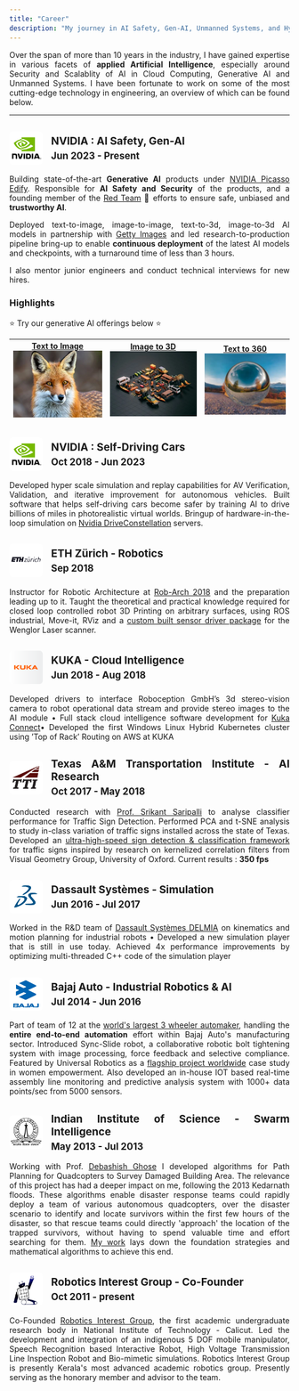 ```yaml
---
title: "Career"
description: "My journey in AI Safety, Gen-AI, Unmanned Systems, and Hyperscale Cloud Infrastructure!"
---
```


<div style="text-align: justify">

Over the span of more than 10 years in the industry, I have gained expertise in various facets of **applied Artificial Intelligence**, especially around Security and Scalablity of AI in Cloud Computing, Generative AI and Unmanned Systems.
I have been fortunate to work on some of the most cutting-edge technology in engineering, an overview of which can be found below.
<div>

<hr></hr>

## <div class="company-header"><img src="nvidia.png" alt="NVIDIA - Generative AI" class="logo"><div class="company-info">NVIDIA : AI Safety, Gen-AI<div class="company-info"><p>Jun 2023 - Present</p></div></div></div>
<div style="text-align: justify">

Building state-of-the-art **Generative AI** products under [NVIDIA Picasso Edify](https://www.nvidia.com/en-us/gpu-cloud/picasso/).
Responsible for **AI Safety and Security** of the products, and a founding member of the [Red Team](https://research.ibm.com/blog/what-is-red-teaming-gen-AI) :triangular_flag_on_post: efforts to ensure safe, unbiased and **trustworthy AI**.

Deployed text-to-image, image-to-image, text-to-3d, image-to-3d AI models in partnership with [Getty Images](https://www.youtube.com/watch?v=wDle-HsJgwE) and
 led research-to-production pipeline bring-up to enable **continuous deployment** of the latest AI models and checkpoints, with a turnaround time of less than 3 hours.

I also mentor junior engineers and conduct technical interviews for new hires.
</div>

<h3>Highlights</h3>

:star: Try our generative AI offerings below :star:

| [Text to Image](https://build.nvidia.com/gettyimages/edify-image) [![Edify Image](edify-image.webp)](https://build.nvidia.com/gettyimages/edify-image)   | [Image to 3D](https://build.nvidia.com/shutterstock/edify-3d) [![Edify 3D](edify-3d.webp)](https://build.nvidia.com/shutterstock/edify-3d)   | [Text to 360](https://build.nvidia.com/shutterstock/edify-360-hdri-early-access) [![Edify 360](edify-360.webp)](https://build.nvidia.com/shutterstock/edify-360-hdri-early-access)  |
|:---:|:---:|:---:|

## <div class="company-header"><img src="nvidia.png" alt="NVIDIA - Autonomous Vehicles" class="logo"><div class="company-info">NVIDIA : Self-Driving Cars<div class="company-info"><p>Oct 2018 - Jun 2023</p></div></div></div>

Developed hyper scale simulation and replay capabilities for AV Verification, Validation, and iterative improvement for autonomous vehicles.
Built software that helps self-driving cars become safer by training AI to drive billions of miles in photorealistic virtual worlds. Bringup of hardware-in-the-loop simulation on [Nvidia DriveConstellation](https://techcrunch.com/2018/03/27/nvidia-debuts-new-drive-constellation-simulated-self-driving-test-system/) servers.

## <div class="company-header"><img src="ethz.png" alt="KUKA" class="logo"><div class="company-info">ETH Zürich - Robotics<div class="company-info"><p>Sep 2018</p></div></div></div>

Instructor for Robotic Architecture at [Rob-Arch 2018](https://www.robarch2018.org/clay-3d-printing-arbitrary-surfaces/) and the preparation leading up to it. 
Taught the theoretical and practical knowledge required for closed loop controlled robot 3D Printing on arbitrary surfaces, using ROS industrial, Move-it, RViz and a [custom built sensor driver package](https://github.com/codeJRV/RoboticArcitecture) for the Wenglor Laser scanner.


## <div class="company-header"><img src="kuka.png" alt="KUKA" class="logo"><div class="company-info">KUKA - Cloud Intelligence<div class="company-info"><p>Jun 2018 - Aug 2018</p></div></div></div>

Developed drivers to interface Roboception GmbH’s 3d stereo-vision camera to robot operational data stream and
provide stereo images to the AI module • Full stack cloud intelligence software development for [Kuka Connect](https://www.youtube.com/playlist?list=PLcmh-lxe_PW6ZOwDVaeaCfsOGGdD_iX33)• Developed the first Windows Linux Hybrid Kubernetes cluster using ’Top of Rack’ Routing on AWS at KUKA

## <div class="company-header"><img src="tti.png" alt="Texas Transportation Institute" class="logo"><div class="company-info">Texas A&M Transportation Institute - AI Research<div class="company-info"><p>Oct 2017 - May 2018</p></div></div></div>

Conducted research with [Prof. Srikant Saripalli](https://unmanned.tamu.edu/team/) to analyse classifier performance for Traffic Sign Detection. Performed PCA and t-SNE analysis to study in-class variation of traffic signs installed across the state of Texas.
Developed an [ultra-high-speed sign detection & classification framework](https://github.com/codeJRV/HighSpeedTracking) for traffic signs inspired by research on kernelized correlation filters from Visual Geometry Group, University of Oxford. Current results : **350 fps**

## <div class="company-header"><img src="dassault.png" alt="Dassault Systèmes" class="logo"><div class="company-info">Dassault Systèmes - Simulation<div class="company-info"><p>Jun 2016 - Jul 2017</p></div></div></div>

Worked in the R&D team of [Dassault Systèmes DELMIA](https://www.3ds.com/products/delmia) on kinematics and motion planning for industrial robots • Developed a new simulation player that is still in use today.
Achieved 4x performance improvements by optimizing multi-threaded C++ code of the simulation player

## <div class="company-header"><img src="bajaj.png" alt="Bajaj Auto Ltd" class="logo"><div class="company-info">Bajaj Auto - Industrial Robotics & AI<div class="company-info"><p>Jul 2014 - Jun 2016</p></div></div></div>
Part of team of 12 at the [world's largest 3 wheeler automaker](https://en.wikipedia.org/wiki/Bajaj_Auto#cite_note-4), handling the **entire end-to-end automation** effort within Bajaj Auto's manufacturing sector. Introduced Sync-Slide robot, a collaborative robotic bolt tightening system with image processing, force feedback and
selective compliance. Featured by Universal Robotics as a [flagship project worldwide](https://www.universal-robots.com/case-stories/bajaj-auto/) case study in women empowerment. Also developed an in-house IOT based real-time assembly line monitoring and predictive analysis system with 1000+ data points/sec from 5000 sensors.

## <div class="company-header"><img src="iisc.png" alt="Indian Institue of Science" class="logo"><div class="company-info">Indian Institute of Science - Swarm Intelligence<div class="company-info"><p>May 2013 - Jul 2013</p></div></div></div>
Working with Prof. [Debashish Ghose](https://scholar.google.co.in/citations?user=BUfKuTYAAAAJ&hl=en) I developed algorithms for Path Planning for Quadcopters to Survey Damaged Building Area. The relevance of this project has had a deeper impact on me, following the 2013 Kedarnath floods.
These algorithms enable disaster response teams could rapidly deploy a team of various autonomous quadcopters, over the disaster scenario to identify and locate survivors within the first few hours of the disaster, so that rescue teams could directly 'approach' the location of the trapped survivors, without having to spend valuable time and effort searching for them. 
[My work](https://www.oreilly.com/library/view/unmanned-aerial-systems/9780128202777/?_gl=1*pakr31*_ga*MTEyNDE3NDcxNS4xNzI0NTYzOTE2*_ga_092EL089CH*MTcyNDU2MzkxNi4xLjAuMTcyNDU2MzkxOS41Ny4wLjA.) lays down the foundation strategies and mathematical algorithms to achieve this end.

## <div class="company-header"><img src="rig.png" alt="Robotics Interest Group" class="logo"><div class="company-info">Robotics Interest Group - Co-Founder<div class="company-info"><p>Oct 2011 - present</p></div></div></div>
Co-Founded [Robotics Interest Group](https://nitc.ac.in/clubs-and-associations/the-robotics-interest-group-rig), the first academic undergraduate research body in National Institute of Technology - Calicut.
Led the development and integration of an indigenous 5 DOF mobile manipulator, Speech Recognition based Interactive Robot, High Voltage Transmission Line Inspection Robot and Bio-mimetic simulations.
Robotics Interest Group is presently Kerala's most advanced academic robotics group. Presently serving as the honorary member and advisor to the team.


<style>
  .company {
    margin-bottom: 30px;
  }
  .company-header {
    display: flex;
    align-items: center;
    margin-bottom: 10px;
  }
  .logo {
    width: 60px;
    height: 60px;
    margin-right: 15px;
    object-fit: cover;
    border-radius: 10%;
  }
  .company-info {
    margin: 0;
    font-size: 0.9em;
    display: inline;
  }
  .company-info p {
    margin: 5px 0 0;
  }

table {
  border-collapse: collapse;
}
td {
  border: none;
  padding: 10px;
  text-align: center;
  vertical-align: top;
}
tr:first-child {
  height: 100px;
  border: none
}
tr:last-child {
  border: none
  height: 33px;
}

</style>